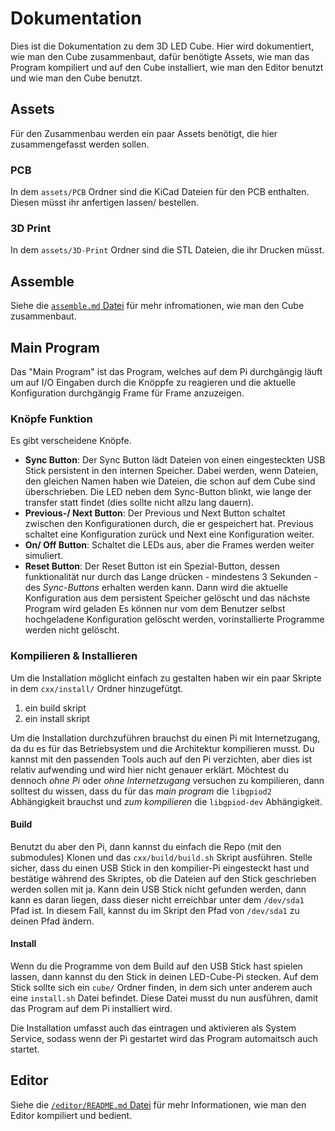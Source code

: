# Dokumentation
Dies ist die Dokumentation zu dem 3D LED Cube.
Hier wird dokumentiert, wie man den Cube zusammenbaut, dafür benötigte Assets, wie man das Program kompiliert und auf den Cube installiert, wie man den Editor benutzt und wie man den Cube benutzt.

## Assets
Für den Zusammenbau werden ein paar Assets benötigt, die hier zusammengefasst werden sollen.

### PCB
In dem `assets/PCB` Ordner sind die KiCad Dateien für den PCB enthalten. Diesen müsst ihr anfertigen lassen/ bestellen.

### 3D Print
In dem `assets/3D-Print` Ordner sind die STL Dateien, die ihr Drucken müsst.


## Assemble
Siehe die [`assemble.md` Datei](./assemble.md) für mehr infromationen, wie man den Cube zusammenbaut.

## Main Program
Das "Main Program" ist das Program, welches auf dem Pi durchgängig läuft um auf I/O Eingaben durch die Knöppfe zu reagieren und die aktuelle Konfiguration durchgängig Frame für Frame anzuzeigen.

### Knöpfe Funktion
Es gibt verscheidene Knöpfe.
- **Sync Button**: Der Sync Button lädt Dateien von einen eingesteckten USB Stick persistent in den internen Speicher.
  Dabei werden, wenn Dateien, den gleichen Namen haben wie Dateien, die schon auf dem Cube sind überschrieben.
  Die LED neben dem Sync-Button blinkt, wie lange der transfer statt findet (dies sollte nicht allzu lang dauern).
- **Previous-/ Next Button**: Der Previous und Next Button schaltet zwischen den Konfigurationen durch, die er gespeichert hat.
  Previous schaltet eine Konfiguration zurück und Next eine Konfiguration weiter.
- **On/ Off Button**: Schaltet die LEDs aus, aber die Frames werden weiter simuliert.
- **Reset Button**: Der Reset Button ist ein Spezial-Button, dessen funktionalität nur durch das Lange drücken - mindestens 3 Sekunden - des *Sync-Buttons* erhalten werden kann.
  Dann wird die aktuelle Konfiguration aus dem persistent Speicher gelöscht und das nächste Program wird geladen Es können nur vom dem Benutzer selbst hochgeladene Konfiguration gelöscht werden, vorinstallierte Programme werden nicht gelöscht.

### Kompilieren & Installieren
Um die Installation möglicht einfach zu gestalten haben wir ein paar Skripte in dem `cxx/install/` Ordner hinzugefütgt.
1. ein build skript
2. ein install skript

Um die Installation durchzuführen brauchst du einen Pi mit Internetzugang, da du es für das Betriebsystem und die Architektur kompilieren musst.
Du kannst mit den passenden Tools auch auf den Pi verzichten, aber dies ist relativ aufwending und wird hier nicht genauer erklärt.
Möchtest du dennoch *ohne Pi* oder *ohne Internetzugang* versuchen zu kompilieren, dann solltest du wissen, dass du für das *main program* die `libgpiod2` Abhängigkeit brauchst und *zum kompilieren* die `libgpiod-dev` Abhängigkeit.

#### Build
Benutzt du aber den Pi, dann kannst du einfach die Repo (mit den submodules) Klonen und das `cxx/build/build.sh` Skript ausführen.
Stelle sicher, dass du einen USB Stick in den kompilier-Pi eingesteckt hast und bestätige während des Skriptes, ob die Dateien auf den Stick geschrieben werden sollen mit ja.
Kann dein USB Stick nicht gefunden werden, dann kann es daran liegen, dass dieser nicht erreichbar unter dem `/dev/sda1` Pfad ist.
In diesem Fall, kannst du im Skript den Pfad von `/dev/sda1` zu deinen Pfad ändern.

#### Install
Wenn du die Programme von dem Build auf den USB Stick hast spielen lassen, dann kannst du den Stick in deinen LED-Cube-Pi stecken.
Auf dem Stick sollte sich ein `cube/` Ordner finden, in dem sich unter anderem auch eine `install.sh` Datei befindet.
Diese Datei musst du nun ausführen, damit das Program auf dem Pi installiert wird.

Die Installation umfasst auch das eintragen und aktivieren als System Service,  sodass wenn der Pi gestartet wird das Program automaitsch auch startet.


## Editor
Siehe die [`/editor/README.md` Datei](../editor/README.md) für mehr Informationen, wie man den Editor kompiliert und bedient.
